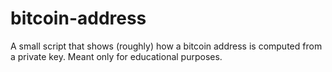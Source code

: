 # bitcoin-address
A small script that shows (roughly) how a bitcoin address is computed from a private key. Meant only for educational purposes.
